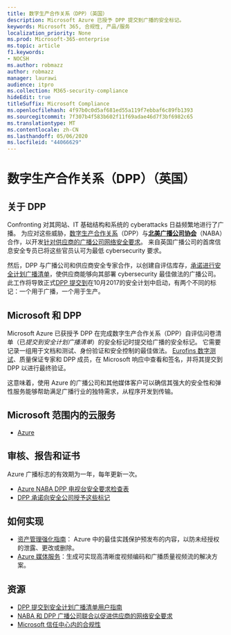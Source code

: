 ```yaml
---
title: 数字生产合作关系（DPP）（英国）
description: Microsoft Azure 已授予 DPP 提交到广播的安全标记。
keywords: Microsoft 365, 合规性, 产品/服务
localization_priority: None
ms.prod: Microsoft-365-enterprise
ms.topic: article
f1.keywords:
- NOCSH
ms.author: robmazz
author: robmazz
manager: laurawi
audience: itpro
ms.collection: M365-security-compliance
hideEdit: true
titleSuffix: Microsoft Compliance
ms.openlocfilehash: 4f97b0c0d5af681ed55a119f7ebbaf6c89fb1393
ms.sourcegitcommit: 7f307b4f583b602f11f69adae46d7f3bf6982c65
ms.translationtype: MT
ms.contentlocale: zh-CN
ms.lasthandoff: 05/06/2020
ms.locfileid: "44066629"
---
```

# <a name="digital-production-partnership-dpp-united-kingdom"></a>数字生产合作关系（DPP）（英国）

## <a name="about-the-dpp"></a>关于 DPP

Confronting 对其网站、IT 基础结构和系统的 cyberattacks 日益频繁地进行了广播。 为应对这些威胁，[数字生产合作关系](https://www.thedpp.com/)（DPP）与[**北美广播公司协会**](https://nabanet.com/)（NABA）合作，以开发[针对供应商的广播公司网络安全要求](https://nabanet.com/wp-content/uploads/2017/08/NABA_DPP_CyberSecurity_Requirements_3.pdf)。 来自英国广播公司的首席信息安全专员已将这些官员认可为最低 cybersecurity 要求。  
  
然后，DPP 与广播公司和供应商安全专家合作，以创建自评估库存，[承诺进行安全计划广播清单](https://dpp-assets.s3.amazonaws.com/wp-content/uploads/2017/10/CTS_BroadcastChecklist.xlsx)，使供应商能够向其部署 cybersecurity 最佳做法的广播公司。 此工作将导致正式[DPP 提交到](https://www.thedpp.com/tech/security/committed-to-security/)在10月2017的安全计划中启动，有两个不同的标记：一个用于广播，一个用于生产。

## <a name="microsoft-and-the-dpp"></a>Microsoft 和 DPP

Microsoft Azure 已获授予 DPP 在完成数字生产合作关系（DPP）自评估问卷清单（已*提交到安全计划广播清单*）的安全标记时提交给广播的安全标记。 它需要记录一组用于文档和测试、身份验证和安全控制的最佳做法。 [Eurofins 数字测试](https://www.eurofins-digitaltesting.com/)、质量保证专家和 DPP 成员，在 Microsoft 响应中查看和签名，并将其提交到 DPP 以进行最终验证。  
  
这意味着，使用 Azure 的广播公司和其他媒体客户可以确信其强大的安全性和弹性服务能够帮助满足广播行业的独特需求，从程序开发到传输。

## <a name="microsoft-in-scope-cloud-services"></a>Microsoft 范围内的云服务

- [Azure](https://aka.ms/AzureCompliance)

## <a name="audits-reports-and-certificates"></a>审核、报告和证书

Azure 广播标志的有效期为一年，每年更新一次。

- [Azure NABA DPP 电视台安全要求检查表](https://aka.ms/Azure-CTS-Broadcast-Checklist)
- [DPP 承诺向安全公司授予这些标记](https://aka.ms/Azure-Asset-Mgmt)

## <a name="how-to-implement"></a>如何实现

- [资产管理强化指南](https://aka.ms/Azure-Asset-Mgmt)： Azure 中的最佳实践保护预发布的内容，以防未经授权的泄露、更改或删除。
- [Azure 媒体服务](https://docs.microsoft.com/azure/media-services/)：生成可实现高清晰度视频编码和广播质量视频流的解决方案。

## <a name="resources"></a>资源

- [DPP 提交到安全计划广播清单用户指南](https://dpp-assets.s3.amazonaws.com/wp-content/uploads/2017/10/CTS_BroadcastChecklistUserGuide.pdf)
- [NABA 和 DPP 广播公司联合以促进供应商的网络安全要求](https://nabanet.com/wp-content/uploads/2017/08/NABAcaster-Issue_26.pdf)
- [Microsoft 信任中心内的合规性](https://www.microsoft.com/trust-center/compliance/compliance-overview)
